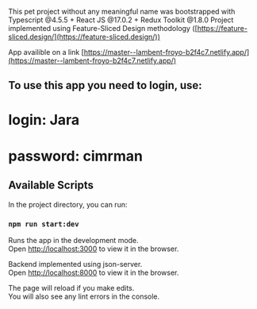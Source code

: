 This pet project without any meaningful name was bootstrapped with Typescript @4.5.5 + React JS @17.0.2 + Redux Toolkit @1.8.0
Project implemented using Feature-Sliced Design methodology ([https://feature-sliced.design/](https://feature-sliced.design/))

App availible on a link [https://master--lambent-froyo-b2f4c7.netlify.app/](https://master--lambent-froyo-b2f4c7.netlify.app/)

## To use this app you need to login, use:
# login: Jara
# password: cimrman


## Available Scripts

In the project directory, you can run:

### `npm run start:dev`

Runs the app in the development mode.\
Open [http://localhost:3000](http://localhost:3000) to view it in the browser.

Backend implemented using json-server.\
Open [http://localhost:8000](http://localhost:8000) to view it in the browser.

The page will reload if you make edits.\
You will also see any lint errors in the console.